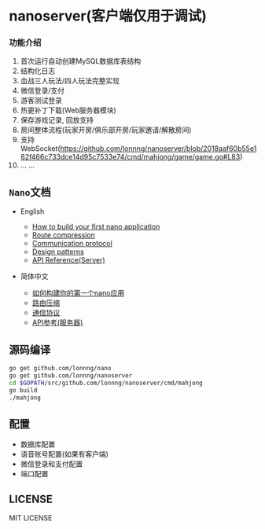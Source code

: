 # nanoserver(客户端仅用于调试)

### 功能介绍

1. 首次运行自动创建MySQL数据库表结构
2. 结构化日志
3. 血战三人玩法/四人玩法完整实现
4. 微信登录/支付
5. 游客测试登录
6. 热更补丁下载(Web服务器模块)
7. 保存游戏记录,  回放支持
8. 房间整体流程(玩家开房/俱乐部开房/玩家邀请/解散房间)
9. 支持WebSocket(https://github.com/lonnng/nanoserver/blob/2018aaf60b55e182f466c733dce14d95c7533e74/cmd/mahjong/game/game.go#L83)
10. ... ...

## `Nano`文档

- English
    + [How to build your first nano application](https://github.com/lonnng/nano/blob/master/docs/get_started.md)
    + [Route compression](https://github.com/lonnng/nano/blob/master/docs/route_compression.md)
    + [Communication protocol](https://github.com/lonnng/nano/blob/master/docs/communication_protocol.md)
    + [Design patterns](https://github.com/lonnng/nano/blob/master/docs/design_patterns.md)
    + [API Reference(Server)](https://godoc.org/github.com/lonnng/nano)

- 简体中文
    + [如何构建你的第一个nano应用](https://github.com/lonnng/nano/blob/master/docs/get_started_zh_CN.md)
    + [路由压缩](https://github.com/lonnng/nano/blob/master/docs/route_compression_zh_CN.md)
    + [通信协议](https://github.com/lonnng/nano/blob/master/docs/communication_protocol_zh_CN.md)
    + [API参考(服务器)](https://godoc.org/github.com/lonnng/nano)

## 源码编译

```bash
go get github.com/lonnng/nano
go get github.com/lonnng/nanoserver
cd $GOPATH/src/github.com/lonnng/nanoserver/cmd/mahjong
go build
./mahjong
```

## 配置

- 数据库配置
- 语音账号配置(如果有客户端)
- 微信登录和支付配置
- 端口配置

## LICENSE
MIT LICENSE
